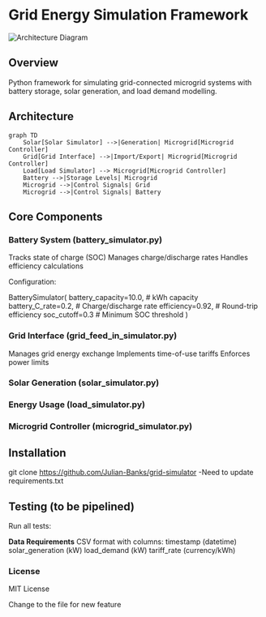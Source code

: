 # Grid Energy Simulation Framework

![Architecture Diagram](diagram.png)

## Overview
Python framework for simulating grid-connected microgrid systems with battery storage, solar generation, and load demand modelling.


## Architecture

```mermaid
graph TD
    Solar[Solar Simulator] -->|Generation| Microgrid[Microgrid Controller]
    Grid[Grid Interface] -->|Import/Export| Microgrid[Microgrid Controller]
    Load[Load Simulator] --> Microgrid[Microgrid Controller]
    Battery -->|Storage Levels| Microgrid
    Microgrid -->|Control Signals| Grid
    Microgrid -->|Control Signals| Battery
```

## Core Components
### Battery System (battery_simulator.py)
Tracks state of charge (SOC)
Manages charge/discharge rates
Handles efficiency calculations

Configuration:

BatterySimulator(
    battery_capacity=10.0,  # kWh capacity
    battery_C_rate=0.2,      # Charge/discharge rate
    efficiency=0.92,        # Round-trip efficiency
    soc_cutoff=0.3          # Minimum SOC threshold
)

### Grid Interface (grid_feed_in_simulator.py)
Manages grid energy exchange
Implements time-of-use tariffs
Enforces power limits

### Solar Generation (solar_simulator.py)

### Energy Usage (load_simulator.py)

### Microgrid Controller (microgrid_simulator.py)


## Installation
git clone https://github.com/Julian-Banks/grid-simulator
-Need to update requirements.txt

## Testing (to be pipelined)
Run all tests:

**Data Requirements**
CSV format with columns:
timestamp (datetime)
solar_generation (kW)
load_demand (kW)
tariff_rate (currency/kWh)

### License
MIT License




Change to the file for new feature
